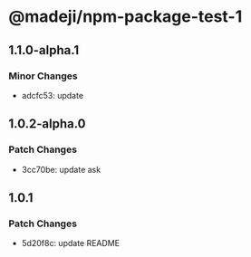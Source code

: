 # @madeji/npm-package-test-1

## 1.1.0-alpha.1

### Minor Changes

- adcfc53: update

## 1.0.2-alpha.0

### Patch Changes

- 3cc70be: update ask

## 1.0.1

### Patch Changes

- 5d20f8c: update README
